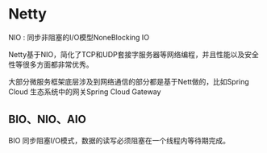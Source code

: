 # Netty

NIO : 同步非阻塞的I/O模型NoneBlocking  IO

Netty基于NIO，简化了TCP和UDP套接字服务器等网络编程，并且性能以及安全性等很多方面都非常优秀。

大部分微服务框架底层涉及到网络通信的部分都是基于Nett做的，比如Spring Cloud 生态系统中的网关Spring Cloud Gateway 



## BIO、NIO、AIO

BIO 同步阻塞I/O模式，数据的读写必须阻塞在一个线程内等待期完成。



